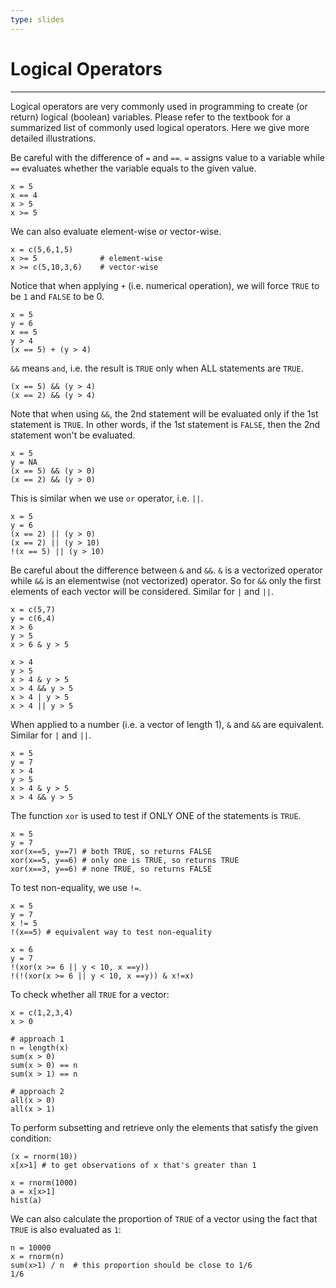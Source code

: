 ```yaml
---
type: slides
---
```


# Logical Operators

---

Logical operators are very commonly used in programming to create (or return) logical (boolean) variables. Please refer to the textbook for a summarized list of commonly used logical operators. Here we give more detailed illustrations.

Be careful with the difference of `=` and `==`. `=` assigns value to a variable while `==` evaluates whether the variable equals to the given value.

```{r}
x = 5
x == 4
x > 5
x >= 5
```

We can also evaluate element-wise or vector-wise.

```{r}
x = c(5,6,1,5)
x >= 5              # element-wise
x >= c(5,10,3,6)    # vector-wise
```

Notice that when applying `+` (i.e. numerical operation), we will force `TRUE` to be `1` and `FALSE` to be 0.

```{r}
x = 5
y = 6
x == 5
y > 4
(x == 5) + (y > 4)
```

`&&` means `and`, i.e. the result is `TRUE` only when ALL statements are `TRUE`. 

```{r}
(x == 5) && (y > 4)
(x == 2) && (y > 4)
```

Note that when using `&&`, the 2nd statement will be evaluated only if the 1st statement is `TRUE`. In other words, if the 1st statement is `FALSE`, then the 2nd statement won't be evaluated. 

```{r}
x = 5
y = NA
(x == 5) && (y > 0)
(x == 2) && (y > 0) 
```
This is similar when we use `or` operator, i.e. `||`.

```{r}
x = 5
y = 6
(x == 2) || (y > 0)
(x == 2) || (y > 10) 
!(x == 5) || (y > 10)
```

Be careful about the difference between `&` and `&&`. `&` is a vectorized operator while `&&` is an elementwise (not vectorized) operator. So for `&&` only the first elements of each vector will be considered. Similar for `|` and `||`.

```{r}
x = c(5,7)
y = c(6,4)
x > 6
y > 5
x > 6 & y > 5
```
```{r}
x > 4
y > 5
x > 4 & y > 5  
x > 4 && y > 5
x > 4 | y > 5  
x > 4 || y > 5
```

When applied to a number (i.e. a vector of length 1), `&` and `&&` are equivalent. Similar for `|` and `||`.

```{r}
x = 5
y = 7
x > 4
y > 5
x > 4 & y > 5  
x > 4 && y > 5
```

The function `xor` is used to test if ONLY ONE of the statements is `TRUE`. 
```{r}
x = 5
y = 7
xor(x==5, y==7) # both TRUE, so returns FALSE
xor(x==5, y==6) # only one is TRUE, so returns TRUE
xor(x==3, y==6) # none TRUE, so returns FALSE
```

To test non-equality, we use `!=`.

```{r}
x = 5
y = 7
x != 5
!(x==5) # equivalent way to test non-equality
```

```{r}
x = 6
y = 7
!(xor(x >= 6 || y < 10, x ==y))
!(!(xor(x >= 6 || y < 10, x ==y)) & x!=x)
```

To check whether all `TRUE` for a vector:

```{r}
x = c(1,2,3,4)
x > 0

# approach 1
n = length(x)
sum(x > 0)
sum(x > 0) == n
sum(x > 1) == n

# approach 2
all(x > 0)
all(x > 1)
```

To perform subsetting and retrieve only the elements that satisfy the given condition:

```{r}
(x = rnorm(10))
x[x>1] # to get observations of x that's greater than 1
```

```{r}
x = rnorm(1000)
a = x[x>1]
hist(a)
```

We can also calculate the proportion of `TRUE` of a vector using the fact that `TRUE` is also evaluated as `1`: 

```{r}
n = 10000
x = rnorm(n)
sum(x>1) / n  # this proportion should be close to 1/6
1/6
```